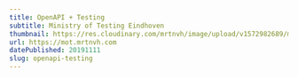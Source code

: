 ```yaml
---
title: OpenAPI + Testing
subtitle: Ministry of Testing Eindhoven
thumbnail: https://res.cloudinary.com/mrtnvh/image/upload/v1572982689/mrtnvh.com/mot-eindhoven.jpg
url: https://mot.mrtnvh.com
datePublished: 20191111
slug: openapi-testing
---
```


